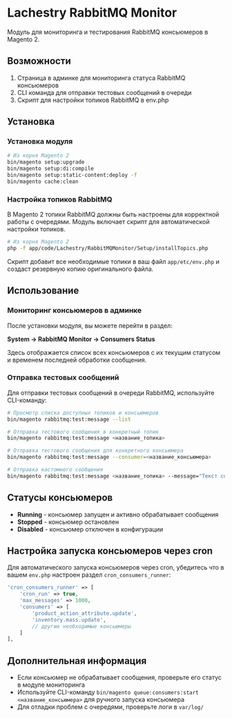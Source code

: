 # Lachestry RabbitMQ Monitor

Модуль для мониторинга и тестирования RabbitMQ консьюмеров в Magento 2.

## Возможности

1. Страница в админке для мониторинга статуса RabbitMQ консьюмеров
2. CLI команда для отправки тестовых сообщений в очереди
3. Скрипт для настройки топиков RabbitMQ в env.php

## Установка

### Установка модуля

```bash
# Из корня Magento 2
bin/magento setup:upgrade
bin/magento setup:di:compile
bin/magento setup:static-content:deploy -f
bin/magento cache:clean
```

### Настройка топиков RabbitMQ

В Magento 2 топики RabbitMQ должны быть настроены для корректной работы с очередями. Модуль включает скрипт для автоматической настройки топиков.

```bash
# Из корня Magento 2
php -f app/code/Lachestry/RabbitMQMonitor/Setup/installTopics.php
```

Скрипт добавит все необходимые топики в ваш файл `app/etc/env.php` и создаст резервную копию оригинального файла.

## Использование

### Мониторинг консьюмеров в админке

После установки модуля, вы можете перейти в раздел:

**System → RabbitMQ Monitor → Consumers Status**

Здесь отображается список всех консьюмеров с их текущим статусом и временем последней обработки сообщения.

### Отправка тестовых сообщений

Для отправки тестовых сообщений в очереди RabbitMQ, используйте CLI-команду:

```bash
# Просмотр списка доступных топиков и консьюмеров
bin/magento rabbitmq:test:message --list

# Отправка тестового сообщения в конкретный топик
bin/magento rabbitmq:test:message <название_топика>

# Отправка тестового сообщения для конкретного консьюмера
bin/magento rabbitmq:test:message --consumer=<название_консьюмера>

# Отправка кастомного сообщения
bin/magento rabbitmq:test:message <название_топика> --message="Текст сообщения"
```

## Статусы консьюмеров

- **Running** - консьюмер запущен и активно обрабатывает сообщения
- **Stopped** - консьюмер остановлен
- **Disabled** - консьюмер отключен в конфигурации

## Настройка запуска консьюмеров через cron

Для автоматического запуска консьюмеров через cron, убедитесь что в вашем `env.php` настроен раздел `cron_consumers_runner`:

```php
'cron_consumers_runner' => [
    'cron_run' => true,
    'max_messages' => 1000,
    'consumers' => [
        'product_action_attribute.update',
        'inventory.mass.update',
        // другие необходимые консьюмеры
    ]
],
```

## Дополнительная информация

- Если консьюмер не обрабатывает сообщения, проверьте его статус в модуле мониторинга
- Используйте CLI-команду `bin/magento queue:consumers:start <название_консьюмера>` для ручного запуска консьюмера
- Для отладки проблем с очередями, проверьте логи в `var/log/` 